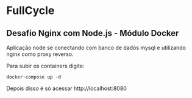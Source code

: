 # FullCycle

## Desafio Nginx com Node.js - Módulo Docker

Aplicação node se conectando com banco de dados mysql e utilizando nginx como proxy reverso.

Para subir os containers digite:

`
  docker-compose up -d
`

Depois disso é só acessar http://localhost:8080
